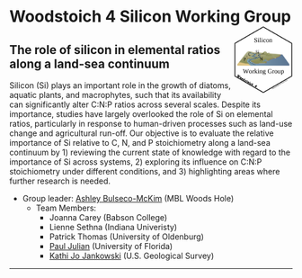 # Woodstoich 4 Silicon Working Group <img src="./Hex/woodstoich_Si_Hex.png" align="right" height = "120"/>


## The role of silicon in elemental ratios along a land-sea continuum

Silicon (Si) plays an important role in the growth of diatoms, aquatic plants, and macrophytes, such that its availability can significantly alter C:N:P ratios across several scales. Despite its importance, studies have largely overlooked the role of Si on elemental ratios, particularly in response to human-driven processes such as land-use change and agricultural run-off. Our objective is to  evaluate the relative importance of Si relative to C, N, and P stoichiometry along a land-sea continuum by 1) reviewing the current state of knowledge with regard to the importance of Si across systems, 2) exploring its influence on C:N:P stoichiometry under different conditions, and 3) highlighting areas where further research is needed. 

  - Group leader: [Ashley Bulseco-McKim](http://www.bulseco-mckim.org/) (MBL Woods Hole)
      - Team Members: 
          - Joanna Carey (Babson College) 
          - Lienne Sethna (Indiana Univeristy)
          - Patrick Thomas (University of Oldenburg) 
          - [Paul Julian](https://swampthing.github.io) (University of Florida)
          - [Kathi Jo Jankowski](https://www.usgs.gov/staff-profiles/kathi-jo-jankowski?qt-staff_profile_science_products=3#qt-staff_profile_science_products) (U.S. Geological Survey)

***
